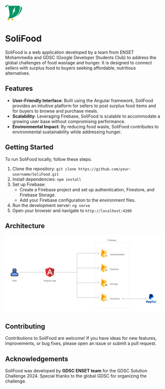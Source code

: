 <img src="./src/assets/logo.svg" alt="SoliFood log" style="height: 50px">

# SoliFood

SoliFood is a web application developed by a team from ENSET Mohammedia and GDSC (Google Developer Students Club) to address the global challenges of food wastage and hunger. It is designed to connect sellers with surplus food to buyers seeking affordable, nutritious alternatives.

## Features

- **User-Friendly Interface**: Built using the Angular framework, SoliFood provides an intuitive platform for sellers to post surplus food items and for buyers to browse and purchase meals.
- **Scalability**: Leveraging Firebase, SoliFood is scalable to accommodate a growing user base without compromising performance.
- **Environmental Impact**: By reducing food waste, SoliFood contributes to environmental sustainability while addressing hunger.

## Getting Started

To run SoliFood locally, follow these steps:

1. Clone the repository: `git clone https://github.com/your-username/SoliFood.git`
2. Install dependencies: `npm install`
3. Set up Firebase:
   - Create a Firebase project and set up authentication, Firestore, and Firebase Storage.
   - Add your Firebase configuration to the environment files.
4. Run the development server: `ng serve`
5. Open your browser and navigate to `http://localhost:4200`

## Architecture

<img src="./architecture.png" alt="SoliFood architecture">

## Contributing

Contributions to SoliFood are welcome! If you have ideas for new features, improvements, or bug fixes, please open an issue or submit a pull request.

## Acknowledgements

SoliFood was developed by **GDSC ENSET team** for the GDSC Solution Challenge 2024. Special thanks to the global GDSC for organizing the challenge.
